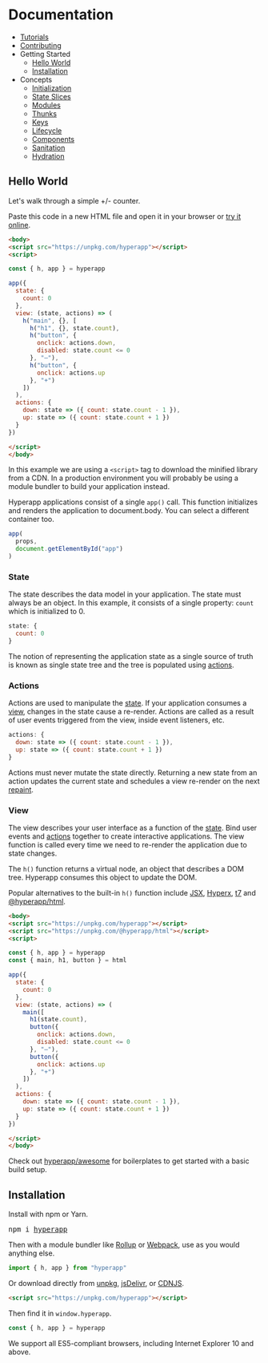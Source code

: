 # Documentation

- [Tutorials](tutorials.md)
- [Contributing](CONTRIBUTING.md)
- Getting Started
  - [Hello World](#hello-world)
  - [Installation](#installation)
- Concepts
  - [Initialization](initialization.md)
  - [State Slices](state-slices.md)
  - [Modules](modules.md)
  - [Thunks](thunks.md)
  - [Keys](keys.md)
  - [Lifecycle](lifecycle.md)
  - [Components](components.md)
  - [Sanitation](sanitation.md)
  - [Hydration](hydration.md)

## Hello World

Let's walk through a simple +/- counter.

Paste this code in a new HTML file and open it in your browser or [try it online](https://codepen.io/hyperapp/pen/zNxZLP?editors=0010).

```html
<body>
<script src="https://unpkg.com/hyperapp"></script>
<script>

const { h, app } = hyperapp

app({
  state: {
    count: 0
  },
  view: (state, actions) => (
    h("main", {}, [
      h("h1", {}, state.count),
      h("button", {
        onclick: actions.down,
        disabled: state.count <= 0
      }, "–"),
      h("button", {
        onclick: actions.up
      }, "+")
    ])
  ),
  actions: {
    down: state => ({ count: state.count - 1 }),
    up: state => ({ count: state.count + 1 })
  }
})

</script>
</body>
```

In this example we are using a `<script>` tag to download the minified library from a CDN. In a production environment you will probably be using a module bundler to build your application instead.

Hyperapp applications consist of a single `app()` call. This function initializes and renders the application to document.body. You can select a different container too.

```js
app(
  props,
  document.getElementById("app")
)
```

### State

The state describes the data model in your application. The state must always be an object. In this example, it consists of a single property: `count` which is initialized to 0.

```jsx
state: {
  count: 0
}
```

The notion of representing the application state as a single source of truth is known as single state tree and the tree is populated using [actions](#actions).

### Actions

Actions are used to manipulate the [state](#state). If your application consumes a [view](#view), changes in the state cause a re-render. Actions are called as a result of user events triggered from the view, inside event listeners, etc.

```jsx
actions: {
  down: state => ({ count: state.count - 1 }),
  up: state => ({ count: state.count + 1 })
}
```

Actions must never mutate the state directly. Returning a new state from an action updates the current state and schedules a view re-render on the next [repaint](https://developer.mozilla.org/en-US/docs/Web/API/window/requestAnimationFrame).

### View

The view describes your user interface as a function of the [state](#state).
Bind user events and [actions](#actions) together to create interactive applications. The view function is called every time we need to re-render the application due to state changes.

The `h()` function returns a virtual node, an object that describes a DOM tree. Hyperapp consumes this object to update the DOM.

Popular alternatives to the built-in `h()` function include [JSX](https://facebook.github.io/jsx/), [Hyperx](https://github.com/choojs/hyperx), [t7](https://github.com/trueadm/t7) and [@hyperapp/html](https://github.com/hyperapp/html).

```html
<body>
<script src="https://unpkg.com/hyperapp"></script>
<script src="https://unpkg.com/@hyperapp/html"></script>
<script>

const { h, app } = hyperapp
const { main, h1, button } = html

app({
  state: {
    count: 0
  },
  view: (state, actions) => (
    main([
      h1(state.count),
      button({
        onclick: actions.down,
        disabled: state.count <= 0
      }, "–"),
      button({
        onclick: actions.up
      }, "+")
    ])
  ),
  actions: {
    down: state => ({ count: state.count - 1 }),
    up: state => ({ count: state.count + 1 })
  }
})

</script>
</body>
```


Check out [hyperapp/awesome](https://github.com/hyperapp/awesome-hyperapp#apps-and-boilerplates) for boilerplates to get started with a basic build setup.


## Installation

Install with npm or Yarn.

<pre>
npm i <a href="https://www.npmjs.com/package/hyperapp">hyperapp</a>
</pre>

Then with a module bundler like [Rollup](https://github.com/rollup/rollup) or [Webpack](https://github.com/webpack/webpack), use as you would anything else.

```jsx
import { h, app } from "hyperapp"
```

Or download directly from [unpkg](https://unpkg.com/hyperapp), [jsDelivr](https://cdn.jsdelivr.net/npm/hyperapp@latest/dist/hyperapp.js), or [CDNJS](https://cdnjs.com/libraries/hyperapp).

```html
<script src="https://unpkg.com/hyperapp"></script>
```

Then find it in `window.hyperapp`.

```jsx
const { h, app } = hyperapp
```

We support all ES5-compliant browsers, including Internet Explorer 10 and above.
